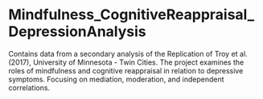 # Mindfulness_CognitiveReappraisal_DepressionAnalysis
Contains data from a secondary analysis of the Replication of Troy et al. (2017), University of Minnesota - Twin Cities. The project examines the roles of mindfulness and cognitive reappraisal in relation to depressive symptoms. Focusing on mediation, moderation, and independent correlations.
